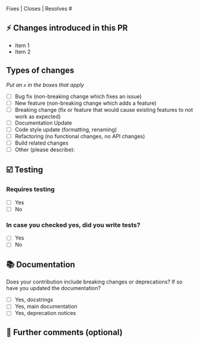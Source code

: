 Fixes | Closes | Resolves #

<!-- Please remove anything marked as optional that you don't need to fill in.
Choose one of the keywords preceding to refer to the issue this PR solves, followed by the issue number (e.g Fixes # 666).
If there is no issue, remove the line. Remove this note after reading. -->

## :zap: Changes introduced in this PR

- Item 1
- Item 2

## Types of changes

<!-- What types of changes does your PR introduce? -->

_Put an `x` in the boxes that apply_

- [ ] Bug fix (non-breaking change which fixes an issue)
- [ ] New feature (non-breaking change which adds a feature)
- [ ] Breaking change (fix or feature that would cause existing features to not work as expected)
- [ ] Documentation Update
- [ ] Code style update (formatting, renaming)
- [ ] Refactoring (no functional changes, no API changes)
- [ ] Build related changes
- [ ] Other (please describe):

## :ballot_box_with_check: Testing

### Requires testing

- [ ] Yes
- [ ] No

### In case you checked yes, did you write tests?

- [ ] Yes
- [ ] No

## :books: Documentation

Does your contribution include breaking changes or deprecations?
If so have you updated the documentation?

- [ ] Yes, docstrings
- [ ] Yes, main documentation
- [ ] Yes, deprecation notices

## :speech_balloon: Further comments (optional)

<!-- If this is a relatively large or complex change, kick off the discussion by explaining why you chose the solution you did and what alternatives you considered and more. -->
